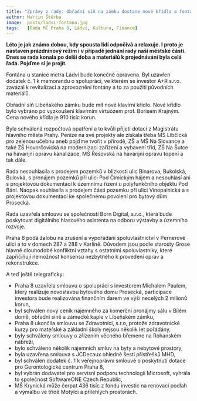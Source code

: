 ```yaml
---
title: "Zprávy z rady: Obřadní síň na zámku dostane nové křídlo a fontána na Ládví bude konečně opravena"
author: Martin Štěrba
image:  posts/ladvi-fontana.jpg
tags:   [Rada MČ Praha 8, Ládví, Kultura, Finance]
---
```


**Léto je jak známo dobou, kdy spousta lidí odpočívá a relaxuje. I proto je nastaven prázdninový režim i v případě jednání rady naší městské části. Dnes se rada konala po delší doba a materiálů k projednávání byla celá řada. Pojďme si je projít.**

Fontána u stanice metra Ládví bude konečně opravena. Byl uzavřen dodatek č. 1 k memorandu o spolupráci, ve kterém se investor A+R s.r.o. zavázal k revitalizaci a zprovoznění fontány a to za použití původních materiálů. 

Obřadní síň Libeňského zámku bude mít nové klavírní křídlo. Nové křídlo bylo vybráno po vyzkoušení klavírním virtuózem prof. Borisem Krajným. Cena nového křídla je 910 tisíc korun. 

Byla schválená rozpočtová opatření a to kvůli přijetí dotací z Magistrátu hlavního města Prahy. Peníze na své projekty ale získala třeba MŠ Libčická pro zelenou učebnu aneb pojďme tvořit v přírodě, ZŠ a MŠ Na Slovance a také ZŠ Hovorčovická na modernizaci zařízení a vybavení tříd, ZŠ Na Šutce na havarijní opravu kanalizace, MŠ Řešovská na havarijní opravu topení a tak dále. 

Rada nesouhlasila s prodejem pozemků v blízkosti ulic Binarova, Bukolská, Bulovka, s pronájem pozemků při ulici Pod Čimickým hájem a nesouhlasí ani s projektovou dokumentací k územnímu řízení u polyfunkčního objektu Pod Bání. Naopak souhlasila s prodejem části pozemku při ulici Vinopalnická a s projektovou dokumentací ke společnému povolení pro bytový dům Prosecká. 

Rada uzavřela smlouvu se společností Born Digital, s.r.o., která bude poskytovat digitálního hlasového asistenta na odboru výstavby a územního rozvoje.

Praha 8 podá žalobu na zrušení a vypořádání spoluvlastnictví v Pernerově ulici a to v domech 287 a 288 v Karlíně. Důvodem jsou podle starosty Grose hlavně dlouhodobé konfliktní vztahy s ostatními spoluvlastníky, které zapříčiňují nemožnost konsensu nezbytného k provedení oprav a rekonstrukce.

A teď ještě telegraficky:
- Praha 8 uzavřela smlouvu o spolupráci s investorem Michalem Paulem, který realizuje novostavbu bytového domu Prosecká, participace investora bude realizována finančním darem ve výši necelých 2 milionů korun,
- byl schválen nový ceník nájemného za komerční pronájmy sálu v Bílém domě, obřadní síně a zámecké kaple v Libeňském zámku,
- Praha 8 ukončila smlouvu se Zdravotníci, s.r.o, protože zdravotnické kurzy pro mateřské a základní školy nejsou několik let pořádány,
- byly schváleny smlouvy o zřízením věcného břemene na Rohanském nábřeží,
- bylo schváleno několik nájemních smluv na byty a nebytové prostory,
- byla uzavřena smlouva s JCDecaux ohledně šesti přístřešků MHD,
- byl schválen dodatek č. 1 k veřejnoprávní smlouvě o poskytnutí dotace pro Gerontologické centrum Praha 8,
- byl vybrán dodavatel pro servisní podporu technologií Microsoft, vyhrála to společnost SoftwareONE Czech Republic,
- MŠ Krynická může čerpat 436 tisíc z fondu investic na renovaci podlah a výmalbu ve třídě Motýlci a přilehlých prostorách.

